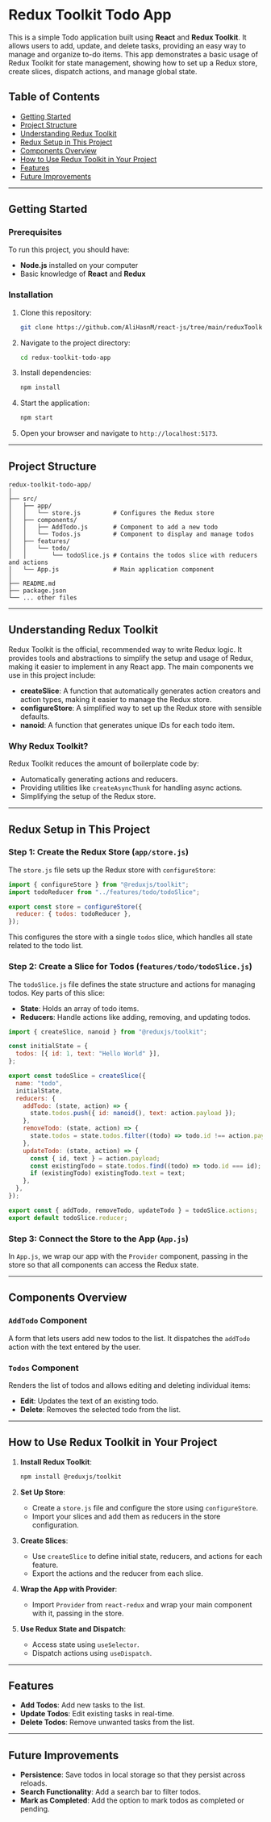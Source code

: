 # Redux Toolkit Todo App

This is a simple Todo application built using **React** and **Redux Toolkit**. It allows users to add, update, and delete tasks, providing an easy way to manage and organize to-do items. This app demonstrates a basic usage of Redux Toolkit for state management, showing how to set up a Redux store, create slices, dispatch actions, and manage global state.

## Table of Contents

- [Getting Started](#getting-started)
- [Project Structure](#project-structure)
- [Understanding Redux Toolkit](#understanding-redux-toolkit)
- [Redux Setup in This Project](#redux-setup-in-this-project)
- [Components Overview](#components-overview)
- [How to Use Redux Toolkit in Your Project](#how-to-use-redux-toolkit-in-your-project)
- [Features](#features)
- [Future Improvements](#future-improvements)

---

## Getting Started

### Prerequisites

To run this project, you should have:

- **Node.js** installed on your computer
- Basic knowledge of **React** and **Redux**

### Installation

1. Clone this repository:
   ```bash
   git clone https://github.com/AliHasnM/react-js/tree/main/reduxToolkitTodoApp.git
   ```
2. Navigate to the project directory:
   ```bash
   cd redux-toolkit-todo-app
   ```
3. Install dependencies:
   ```bash
   npm install
   ```
4. Start the application:
   ```bash
   npm start
   ```
5. Open your browser and navigate to `http://localhost:5173`.

---

## Project Structure

```plaintext
redux-toolkit-todo-app/
│
├── src/
│   ├── app/
│   │   └── store.js         # Configures the Redux store
│   ├── components/
│   │   ├── AddTodo.js       # Component to add a new todo
│   │   └── Todos.js         # Component to display and manage todos
│   ├── features/
│   │   └── todo/
│   │       └── todoSlice.js # Contains the todos slice with reducers and actions
│   └── App.js               # Main application component
│
├── README.md
├── package.json
└── ... other files
```

---

## Understanding Redux Toolkit

Redux Toolkit is the official, recommended way to write Redux logic. It provides tools and abstractions to simplify the setup and usage of Redux, making it easier to implement in any React app. The main components we use in this project include:

- **createSlice**: A function that automatically generates action creators and action types, making it easier to manage the Redux store.
- **configureStore**: A simplified way to set up the Redux store with sensible defaults.
- **nanoid**: A function that generates unique IDs for each todo item.

### Why Redux Toolkit?

Redux Toolkit reduces the amount of boilerplate code by:

- Automatically generating actions and reducers.
- Providing utilities like `createAsyncThunk` for handling async actions.
- Simplifying the setup of the Redux store.

---

## Redux Setup in This Project

### Step 1: Create the Redux Store (`app/store.js`)

The `store.js` file sets up the Redux store with `configureStore`:

```javascript
import { configureStore } from "@reduxjs/toolkit";
import todoReducer from "../features/todo/todoSlice";

export const store = configureStore({
  reducer: { todos: todoReducer },
});
```

This configures the store with a single `todos` slice, which handles all state related to the todo list.

### Step 2: Create a Slice for Todos (`features/todo/todoSlice.js`)

The `todoSlice.js` file defines the state structure and actions for managing todos. Key parts of this slice:

- **State**: Holds an array of todo items.
- **Reducers**: Handle actions like adding, removing, and updating todos.

```javascript
import { createSlice, nanoid } from "@reduxjs/toolkit";

const initialState = {
  todos: [{ id: 1, text: "Hello World" }],
};

export const todoSlice = createSlice({
  name: "todo",
  initialState,
  reducers: {
    addTodo: (state, action) => {
      state.todos.push({ id: nanoid(), text: action.payload });
    },
    removeTodo: (state, action) => {
      state.todos = state.todos.filter((todo) => todo.id !== action.payload);
    },
    updateTodo: (state, action) => {
      const { id, text } = action.payload;
      const existingTodo = state.todos.find((todo) => todo.id === id);
      if (existingTodo) existingTodo.text = text;
    },
  },
});

export const { addTodo, removeTodo, updateTodo } = todoSlice.actions;
export default todoSlice.reducer;
```

### Step 3: Connect the Store to the App (`App.js`)

In `App.js`, we wrap our app with the `Provider` component, passing in the store so that all components can access the Redux state.

---

## Components Overview

### `AddTodo` Component

A form that lets users add new todos to the list. It dispatches the `addTodo` action with the text entered by the user.

### `Todos` Component

Renders the list of todos and allows editing and deleting individual items:

- **Edit**: Updates the text of an existing todo.
- **Delete**: Removes the selected todo from the list.

---

## How to Use Redux Toolkit in Your Project

1. **Install Redux Toolkit**:

   ```bash
   npm install @reduxjs/toolkit
   ```

2. **Set Up Store**:

   - Create a `store.js` file and configure the store using `configureStore`.
   - Import your slices and add them as reducers in the store configuration.

3. **Create Slices**:

   - Use `createSlice` to define initial state, reducers, and actions for each feature.
   - Export the actions and the reducer from each slice.

4. **Wrap the App with Provider**:

   - Import `Provider` from `react-redux` and wrap your main component with it, passing in the store.

5. **Use Redux State and Dispatch**:
   - Access state using `useSelector`.
   - Dispatch actions using `useDispatch`.

---

## Features

- **Add Todos**: Add new tasks to the list.
- **Update Todos**: Edit existing tasks in real-time.
- **Delete Todos**: Remove unwanted tasks from the list.

---

## Future Improvements

- **Persistence**: Save todos in local storage so that they persist across reloads.
- **Search Functionality**: Add a search bar to filter todos.
- **Mark as Completed**: Add the option to mark todos as completed or pending.
